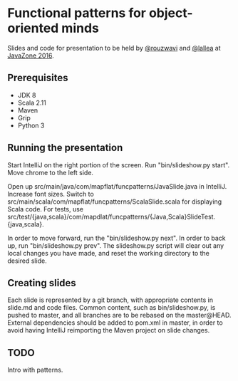 # Functional patterns for object-oriented minds

Slides and code for presentation to be held by [@rouzwavi](https://github.com/rouzwawi) and
[@lallea](https://github.com/lallea) at [JavaZone 2016](https://2016.javazone.no/).

## Prerequisites

* JDK 8
* Scala 2.11
* Maven
* Grip
* Python 3


## Running the presentation

Start IntelliJ on the right portion of the screen. Run "bin/slideshow.py start". Move chrome to the left side.

Open up src/main/java/com/mapflat/funcpatterns/JavaSlide.java in IntelliJ. Increase font sizes. Switch to
src/main/scala/com/mapflat/funcpatterns/ScalaSlide.scala for displaying Scala code. For tests, use
src/test/{java,scala}/com/mapdlat/funcpatterns/{Java,Scala}SlideTest.{java,scala}.

In order to move forward, run the "bin/slideshow.py next". In order to back up, run "bin/slideshow.py prev". The
slideshow.py script will clear out any local changes you have made, and reset the working directory to the
desired slide.


## Creating slides

Each slide is represented by a git branch, with appropriate contents in slide.md and code files. Common content, such as
bin/slideshow.py, is pushed to master, and all branches are to be rebased on the master@HEAD. External dependencies
should be added to pom.xml in master, in order to avoid having IntelliJ reimporting the Maven project on slide changes.


## TODO

Intro with patterns.

